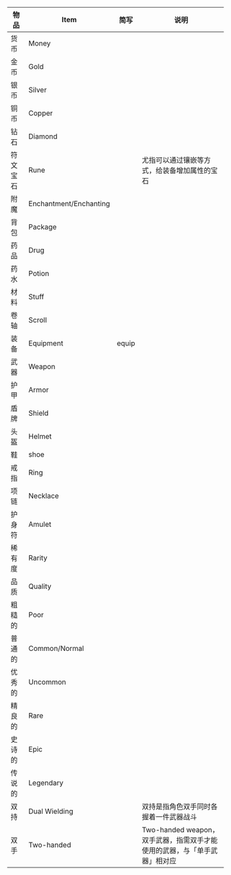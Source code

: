 | 物品 | Item | 简写 | 说明 |
| --- | --- | --- | --- |
| 货币 | Money | | |
| 金币 | Gold | | |
| 银币 | Silver | | |
| 铜币 | Copper | | |
| 钻石 | Diamond | | |
| 符文宝石 | Rune | | 尤指可以通过镶嵌等方式，给装备增加属性的宝石 |
| 附魔 | Enchantment/Enchanting | | |
| 背包 | Package | | |
| 药品 | Drug | | |
| 药水 | Potion | | |
| 材料 | Stuff | | |
| 卷轴 | Scroll | | |
| 装备 | Equipment | equip | |
| 武器 | Weapon | | |
| 护甲 | Armor | | |
| 盾牌 | Shield | | |
| 头盔 | Helmet | | |
| 鞋 | shoe | | |
| 戒指 | Ring | | |
| 项链 | Necklace | | |
| 护身符 | Amulet | | |
| 稀有度 | Rarity | | |
| 品质 | Quality | | |
| 粗糙的 | Poor | | |
| 普通的 | Common/Normal | | |
| 优秀的 | Uncommon | | |
| 精良的 | Rare | | |
| 史诗的 | Epic | | |
| 传说的 | Legendary | | |
| 双持 | Dual Wielding | | 双持是指角色双手同时各握着一件武器战斗 |
| 双手 | Two-handed | | Two-handed weapon，双手武器，指需双手才能使用的武器，与「单手武器」相对应 |
